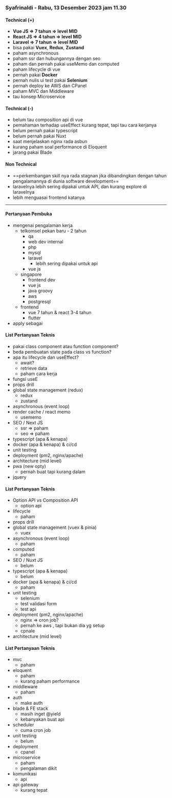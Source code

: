 ### Syafrinaldi - Rabu, 13 Desember 2023 jam 11.30

#### Technical (+) 

- **Vue JS => 7 tahun => level MID**  
- **React JS => 4 tahun => level MID**  
- **Laravel => 7 tahun => level MID**  
- bisa pakai **Vuex**, **Redux**, **Zustand**
- paham asynchronous
- paham ssr dan hubungannya dengan seo
- paham dan pernah pakai useMemo dan computed
- paham lifecycle di vue
- pernah pakai **Docker**
- pernah nulis ui test pakai **Selenium**
- pernah deploy ke AWS dan CPanel
- paham MVC dan Middleware
- tau konsep Microservice

#### Technical (-)  

- belum tau composition api di vue
- pemahaman terhadap useEffect kurang tepat, tapi tau cara kerjanya
- belum pernah pakai typescript
- belum pernah pakai Nuxt
- saat menjelaskan nginx rada asbun
- kurang paham soal performance di Eloquent
- jarang pakai Blade

#### Non Technical  

- ==perkembangan skill nya rada stagnan jika dibandingkan dengan tahun pengalamannya di dunia software development==
- laravelnya lebih sering dipakai untuk API, dan kurang explore di laravelnya
- lebih menguasai frontend katanya

---

#### Pertanyaan Pembuka

- mengenai pengalaman kerja  
	- telkomsel pekan baru - 2 tahun
		- qa
		- web dev internal
		- php
		- mysql
		- laravel
			- lebih sering dipakai untuk api
		- vue js
	- singapore
		- frontend dev
		- vue js
		- java groovy
		- aws
		- postgresql
	- frontend
		- vue 7 tahun & react 3-4 tahun
		- flutter
- apply sebagai


#### List Pertanyaan Teknis

- pakai class component atau function component?
- beda pembuatan state pada class vs function?  
- apa itu lifecycle dan useEffect?
	- await?
	- retrieve data
	- paham cara kerja
- fungsi useE 
- props drill  
- global state management (redux)  
	- redux
	- zustand
- asynchronous (event loop)  
- render cache / react memo  
	- usememo
- SEO / Next JS  
	- ssr => paham
	- seo => paham
- typescript (apa & kenapa)  
- docker (apa & kenapa) & ci/cd  
- unit testing  
- deployment (pm2, nginx/apache)  
- architecture (mid level)  
- pwa (new opty)
	- pernah buat tapi kurang dalam
- jquery


#### List Pertanyaan Teknis

- Option API vs Composition API
	- option api
- lifecycle 
	- paham
- props drill  
- global state management (vuex & pinia) 
	- vuex
- asynchronous (event loop)  
	- paham
- computed 
	- paham
- SEO / Nuxt JS  
	- belum
- typescript (apa & kenapa)  
	- belum
- docker (apa & kenapa) & ci/cd  
	- paham
- unit testing
	- selenium
	- test validasi form  
	- test api
- deployment (pm2, nginx/apache)  
	- nginx => cron job?
	- pernah ke aws , tapi bukan dia yg setup
	- cpnale
- architecture (mid level)  


#### List Pertanyaan Teknis

- mvc
	- paham
- eloquent
	- paham
	- kurang paham performance
- middleware
	- paham
- auth
	- make auth
- blade & FE stack
	- masih inget @yield
	- kebanyakan buat api
- scheduler
	- cuma cron job
- unit testing
	- belum
- deployment
	- cpanel
- microservice
	- paham
	- pengalaman dikit
- komunikasi
	- api
- api gateway
	- kurang tepat